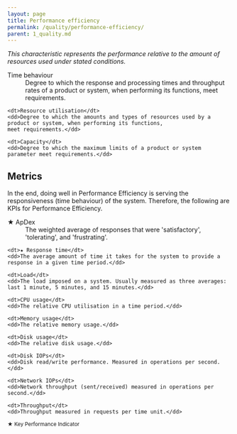 ```yaml
---
layout: page
title: Performance efficiency
permalink: /quality/performance-efficiency/
parent: 1_quality.md
---
```


_This characteristic represents the performance relative to the amount of resources used under stated conditions._

<dl>
    <dt>Time behaviour</dt>
    <dd>Degree to which the response and processing times and throughput rates of a product or system, when performing 
    its functions, meet requirements.</dd>
    
    <dt>Resource utilisation</dt>
    <dd>Degree to which the amounts and types of resources used by a product or system, when performing its functions,
    meet requirements.</dd>
    
    <dt>Capacity</dt>
    <dd>Degree to which the maximum limits of a product or system parameter meet requirements.</dd>
</dl>

## Metrics

In the end, doing well in Performance Efficiency is serving the responsiveness (time behaviour) of the system.
Therefore, the following are KPIs for Performance Efficiency.

<dl>
    <dt>★ ApDex</dt>
    <dd>The weighted average of responses that were 'satisfactory', 'tolerating', and 'frustrating'.</dd>

    <dt>★ Response time</dt>
    <dd>The average amount of time it takes for the system to provide a response in a given time period.</dd>
    
    <dt>Load</dt>
    <dd>The load imposed on a system. Usually measured as three averages: last 1 minute, 5 minutes, and 15 minutes.</dd>
    
    <dt>CPU usage</dt>
    <dd>The relative CPU utilisation in a time period.</dd>
    
    <dt>Memory usage</dt>
    <dd>The relative memory usage.</dd>
    
    <dt>Disk usage</dt>
    <dd>The relative disk usage.</dd>
    
    <dt>Disk IOPs</dt>
    <dd>Disk read/write performance. Measured in operations per second.</dd>
    
    <dt>Network IOPs</dt>
    <dd>Network throughput (sent/received) measured in operations per second.</dd>
    
    <dt>Throughput</dt>
    <dd>Throughput measured in requests per time unit.</dd>
</dl>

<small>★ Key Performance Indicator</small>
